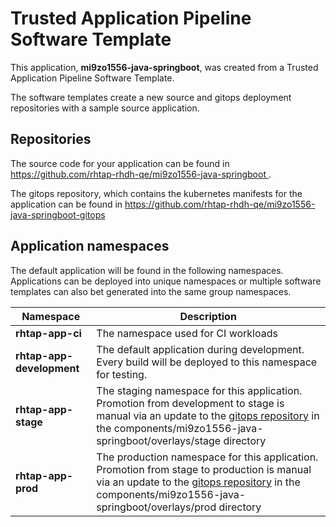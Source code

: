# Trusted Application Pipeline Software Template

This application, **mi9zo1556-java-springboot**, was created from a Trusted Application Pipeline Software Template.

The software templates create a new source and gitops deployment repositories with a sample source application. 

## Repositories

The source code for your application can be found in [https://github.com/rhtap-rhdh-qe/mi9zo1556-java-springboot ](https://github.com/rhtap-rhdh-qe/mi9zo1556-java-springboot ).
 
The gitops repository, which contains the kubernetes manifests for the application can be found in 
[https://github.com/rhtap-rhdh-qe/mi9zo1556-java-springboot-gitops ](https://github.com/rhtap-rhdh-qe/mi9zo1556-java-springboot-gitops ) 

## Application namespaces 

The default application will be found in the following namespaces. Applications can be deployed into unique namespaces or multiple software templates can also bet generated into the same group namespaces.  

|  Namespace   |  Description   |  
| -------- | -------- |
| **rhtap-app-ci** | The namespace used for CI workloads |
| **rhtap-app-development** | The default application during development. Every build will be deployed to this namespace for testing. |
| **rhtap-app-stage** | The staging namespace for this application. Promotion from development to stage is manual via an update to the [gitops repository](https://github.com/rhtap-rhdh-qe/mi9zo1556-java-springboot-gitops ) in the components/mi9zo1556-java-springboot/overlays/stage directory |
| **rhtap-app-prod** | The production namespace for this application. Promotion from stage to production is manual via an update to the [gitops repository](https://github.com/rhtap-rhdh-qe/mi9zo1556-java-springboot-gitops ) in the components/mi9zo1556-java-springboot/overlays/prod directory |
